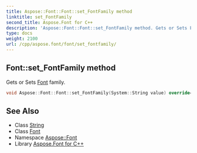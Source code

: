 ```yaml
---
title: Aspose::Font::Font::set_FontFamily method
linktitle: set_FontFamily
second_title: Aspose.Font for C++
description: 'Aspose::Font::Font::set_FontFamily method. Gets or Sets Font family in C++.'
type: docs
weight: 2100
url: /cpp/aspose.font/font/set_fontfamily/
---
```

## Font::set_FontFamily method


Gets or Sets [Font](../) family.

```cpp
void Aspose::Font::Font::set_FontFamily(System::String value) override=0
```

## See Also

* Class [String](../../../system/string/)
* Class [Font](../)
* Namespace [Aspose::Font](../../)
* Library [Aspose.Font for C++](../../../)
